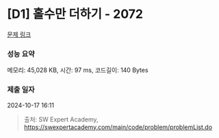 # [D1] 홀수만 더하기 - 2072 

[문제 링크](https://swexpertacademy.com/main/code/problem/problemDetail.do?contestProbId=AV5QSEhaA5sDFAUq) 

### 성능 요약

메모리: 45,028 KB, 시간: 97 ms, 코드길이: 140 Bytes

### 제출 일자

2024-10-17 16:11



> 출처: SW Expert Academy, https://swexpertacademy.com/main/code/problem/problemList.do